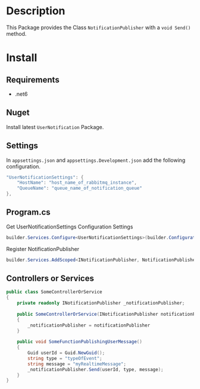 # Description

This Package provides the Class `NotificationPublisher` with a `void Send()` method.

# Install

## Requirements

- .net6

## Nuget

Install latest `UserNotification` Package.

## Settings

In `appsettings.json` and `appsettings.Development.json` add the following configuration.

```c#
"UserNotificationSettings": {
    "HostName": "host_name_of_rabbitmq_instance",
    "QueueName": "queue_name_of_notification_queue"
},
```

## Program.cs

Get UserNotificationSettings Configuration Settings
```c#
builder.Services.Configure<UserNotificationSettings>(builder.Configuration.GetSection("UserNotificationSettings"));
```

Register NotificationPublisher
```c#
builder.Services.AddScoped<INotificationPublisher, NotificationPublisher>();
```

## Controllers or Services

```c#
public class SomeControllerOrService
{
    private readonly INotificationPublisher _notificationPublisher;
    
    public SomeControllerOrService(INotificationPublisher notificationPublisher)
    {
        _notificationPublisher = notificationPublisher
    }
    
    public void SomeFunctionPublishingUserMessage()
    {
        Guid userId = Guid.NewGuid();
        string type = "typeOfEvent";
        string message = "myRealtimeMessage";
        _notificationPublisher.Send(userId, type, message);
    }
}
```
